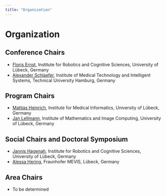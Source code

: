 ```yaml
---
title: "Organization"
---
```


# Organization

## Conference Chairs

* [Floris Ernst](https://www.rob.uni-luebeck.de/index.php?id=320&L=1), Institute for Robotics and Cognitive Sciences, University of Lübeck, Germany
* [Alexander Schlaefer](https://mtec.et8.tuhh.de/staff/alexander-schlaefer.html), Institute of Medical Technology and Intelligent Systems, Technical University Hamburg, Germany

## Program Chairs

* [Mattias Heinrich](http://www.imi.uni-luebeck.de/en/~heinrich), Institute for Medical Informatics, University of Lübeck, Germany
* [Jan Lellmann](https://www.mic.uni-luebeck.de/people/jan-lellmann.html), Institute of Mathematics and Image Computing, University of Lübeck, Germany

## Social Chairs and Doctoral Symposium

* [Jannis Hagenah](https://www.rob.uni-luebeck.de/index.php?id=422&L=1), Institute for Robotics and Cognitive Sciences, University of Lübeck, Germany
* [Alessa Hering](https://www.mevis.fraunhofer.de/en/employees/alessa-hering.html), Fraunhofer MEVIS, Lübeck, Germany

## Area Chairs

* To be determined